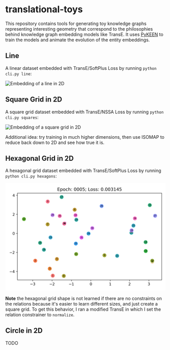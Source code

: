 # translational-toys

This repository contains tools for generating toy knowledge graphs representing interesting geometry that correspond to
the philosophies behind knowledge graph embedding models like TransE.
It uses [PyKEEN](https://github.com/pykeen/pykeen) to train the models and animate the evolution of the entity
embeddings.

## Line

A linear dataset embedded with TransE/SoftPlus Loss by running `python cli.py line`:

<picture>
  <source srcset="results/line/embedding.webp" type="image/webp">
  <source srcset="results/line/embedding.gif" type="image/gif"> 
  <img src="results/line/embedding.gif" alt="Embedding of a line in 2D">
</picture>

## Square Grid in 2D

A square grid dataset embedded with TransE/NSSA Loss by running `python cli.py squares`:

<picture>
  <source srcset="results/square_grid/embedding.webp" type="image/webp">
  <source srcset="results/square_grid/embedding.gif" type="image/gif"> 
  <img src="results/square_grid/embedding.gif" alt="Embedding of a square grid in 2D">
</picture>

Additional idea: try training in much higher dimensions, then use ISOMAP to reduce
back down to 2D and see how true it is.

## Hexagonal Grid in 2D

A hexagonal grid dataset embedded with TransE/SoftPlus Loss by running `python cli.py hexagons`:

<picture>
  <source srcset="results/hexagon_grid/embedding.webp" type="image/webp">
  <source srcset="results/hexagon_grid/embedding.gif" type="image/gif"> 
  <img src="results/hexagon_grid/embedding.gif" alt="Embedding of a square grid in 2D">
</picture>

**Note** the hexagonal grid shape is not learned if there are no constraints on the relations because
it's easier to learn different sizes, and just create a square grid. To get this behavior, I ran a modified
TransE in which I set the relation constrainer to `normalize`.

## Circle in 2D

TODO
